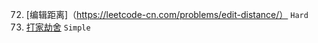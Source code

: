 72. [编辑距离]（https://leetcode-cn.com/problems/edit-distance/） `Hard`
198. [打家劫舍](https://leetcode-cn.com/problems/house-robber/) `Simple`
